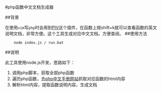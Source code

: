 #php函数中文文档生成器

##背景

在使用`vim`写`php`时会用到[PIV](http://vimawesome.com/plugin/piv-shouldve-said-no)这个插件，在函数上按shift+k就可以查看函数的英文说明文档，非常方便。这个工具生成对应中文文档，方便查阅。
##使用方法
```
    node index.js / run.bat
```

##说明

此工具使用node.js开发，思路如下：
1. 调用php脚本，获取全部php函数
2. 遍历php函数，去[php中文手册网站](http://php.net/manual/zh/)抓取对应函数的html内容
3. 解析html内容，提取函数说明内容，生成文档